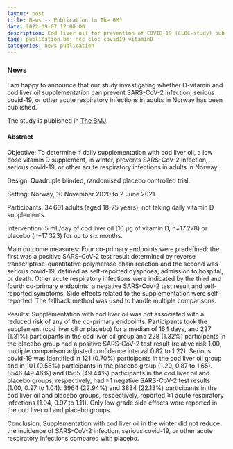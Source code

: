```yaml
---
layout: post
title: News -- Publication in The BMJ
date: 2022-09-07 12:00:00
description: Cod liver oil for prevention of COVID-19 (CLOC-study) published in The BMJ
tags: publication bmj ncc cloc covid19 vitaminD
categories: news publication
---
```


### News

I am happy to announce that our study investigating whether D-vitamin and cod liver oil supplementation can prevent SARS-CoV-2 infection, serious covid-19, or other acute respiratory infections in adults in Norway has been published.

The study is published in [The BMJ](https://www.bmj.com/content/378/bmj-2022-071245.long).

#### Abstract

Objective: To determine if daily supplementation with cod liver oil, a low dose vitamin D supplement, in winter, prevents SARS-CoV-2 infection, serious covid-19, or other acute respiratory infections in adults in Norway.

Design: Quadruple blinded, randomised placebo controlled trial.

Setting: Norway, 10 November 2020 to 2 June 2021.

Participants: 34 601 adults (aged 18-75 years), not taking daily vitamin D supplements.

Intervention: 5 mL/day of cod liver oil (10 µg of vitamin D, n=17 278) or placebo (n=17 323) for up to six months.

Main outcome measures: Four co-primary endpoints were predefined: the first was a positive SARS-CoV-2 test result determined by reverse transcriptase-quantitative polymerase chain reaction and the second was serious covid-19, defined as self-reported dyspnoea, admission to hospital, or death. Other acute respiratory infections were indicated by the third and fourth co-primary endpoints: a negative SARS-CoV-2 test result and self-reported symptoms. Side effects related to the supplementation were self-reported. The fallback method was used to handle multiple comparisons.

Results: Supplementation with cod liver oil was not associated with a reduced risk of any of the co-primary endpoints. Participants took the supplement (cod liver oil or placebo) for a median of 164 days, and 227 (1.31%) participants in the cod liver oil group and 228 (1.32%) participants in the placebo group had a positive SARS-CoV-2 test result (relative risk 1.00, multiple comparison adjusted confidence interval 0.82 to 1.22). Serious covid-19 was identified in 121 (0.70%) participants in the cod liver oil group and in 101 (0.58%) participants in the placebo group (1.20, 0.87 to 1.65). 8546 (49.46%) and 8565 (49.44%) participants in the cod liver oil and placebo groups, respectively, had ≥1 negative SARS-CoV-2 test results (1.00, 0.97 to 1.04). 3964 (22.94%) and 3834 (22.13%) participants in the cod liver oil and placebo groups, respectively, reported ≥1 acute respiratory infections (1.04, 0.97 to 1.11). Only low grade side effects were reported in the cod liver oil and placebo groups.

Conclusion: Supplementation with cod liver oil in the winter did not reduce the incidence of SARS-CoV-2 infection, serious covid-19, or other acute respiratory infections compared with placebo.
